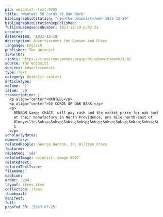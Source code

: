 ```yaml
---
pid: unionist--text-0205
title: 'Wanted: 50 Cords of Oak Bark'
bibliographicCitation: "<em>The Unionist</em> 1833-12-19"
bibliographicCitationRepublished: 
fullIssueSequenceNumber: 1833-12-19 p.03.51
creator: 
dateCreated: '1833-12-19'
description: Advertisement for Benson and Chace
language: English
publisher: The Unionist
IsPartOf: 
rights: https://creativecommons.org/publicdomain/mark/1.0/
source: The Unionist
subject: Advertisements
type: Text
category: Unionist content
articleType: 
volume: '1'
issue: '20'
transcription: |
  <p align="center">WANTED,</p>
  <p align="center">50 CORDS OF OAK BARK.</p>
  <p>
    BENSON &amp; CHACE, will pay cash and the market price for oak bark delivered
    at their manufactory in North Providence, one mile north-east of
    Olneyville.&nbsp;&nbsp;&nbsp;&nbsp;&nbsp;&nbsp;&nbsp;&nbsp;&nbsp;&nbsp;&nbsp;&nbsp;&nbsp;&nbsp;&nbsp;&nbsp;&nbsp;
    1
  </p>
scholarlyNotes: 
commentary: 
relatedPeople: George Benson, Jr; William Chace
featured: 
repeated: 'yes'
relatedImage: unionist--image-0097
relatedText: 
relatedTextIssue: 
filename: 
caption: 
order: '204'
layout: items_item
collection: items
thumbnail: 
manifest: 
full: 
proofed JR: '2023-07-25'
---
```

